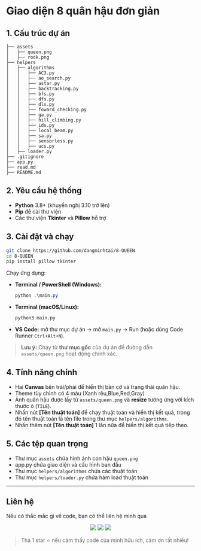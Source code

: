 # Giao diện 8 quân hậu đơn giản

## 1. Cấu trúc dự án
```text
├── assets
│   ├── queen.png
│   ├── rook.png
├── helpers
│   ├── algorithms
│   │   ├── AC3.py
│   │   ├── ao_search.py
│   │   ├── astar.py
│   │   ├── backtracking.py
│   │   ├── bfs.py
│   │   ├── dfs.py
│   │   ├── dls.py
│   │   ├── foward_checking.py
│   │   ├── ga.py
│   │   ├── hill_climbing.py
│   │   ├── ids.py
│   │   ├── local_beam.py
│   │   ├── sa.py
│   │   ├── sensorless.py
│   │   ├── ucs.py
│   ├── loader.py
├── .gitignore
├── app.py
├── read.md
├── README.md
```
## 2. Yêu cầu hệ thống

* **Python** 3.8+ (khuyến nghị 3.10 trở lên)
* **Pip** để cài thư viện
* Các thư viện **Tkinter** và **Pillow** hỗ trợ


## 3. Cài đặt và chạy

```bash
git clone https://github.com/dangminhtai/8-QUEEN
cd 8-QUEEN
pip install pillow tkinter
```
Chạy ứng dụng:

* **Terminal / PowerShell (Windows):**

  ```powershell
  python .\main.py
  ```
* **Terminal (macOS/Linux):**

  ```bash
  python3 main.py
  ```
* **VS Code:** mở thư mục dự án → mở `main.py` → Run (hoặc dùng Code Runner `Ctrl+Alt+N`).

> **Lưu ý:** Chạy từ **thư mục gốc** của dự án để đường dẫn `assets/queen.png` hoạt động chính xác.

## 4. Tính năng chính

* Hai **Canvas** bên trái/phải để hiển thị bàn cờ và trạng thái quân hậu.
* Theme tùy chỉnh có 4 màu (Xanh rêu,Blue,Red,Gray)
* Ảnh quân hậu được lấy từ `assets/queen.png` và **resize** tương ứng với kích thước ô (`TILE`).
* Nhấn nút **[Tên thuật toán]** để chạy thuật toán và hiển thị kết quả, trong đó tên thuật toán là tên file trong thư mục `helpers/algorithms`.
* Nhấn thêm nút **[Tên thuật toán]** 1 lần nữa để hiển thị kết quả tiếp theo.
## 5. Các tệp quan trọng

* Thư mục `assets` chứa hình ảnh con hậu `queen.png`
* app.py chứa giao diện và cấu hình ban đầu
* Thư mục `helpers/algorithms` chứa các thuật toán
* Thư mục `helpers/loader.py` chứa hàm load thuật toán


---

## Liên hệ

Nếu có thắc mắc gì về code, bạn có thể liên hệ mình qua

<p align="center">
  <a href="mailto:dmt826321@gmail.com"><img src="https://img.shields.io/badge/Gmail-D14836?logo=gmail&logoColor=white&style=for-the-badge"/></a>
  <a href="https://facebook.com/tamidanopro"><img src="https://img.shields.io/badge/Facebook-1877F2?logo=facebook&logoColor=white&style=for-the-badge"/></a>
  <a href="https://github.com/dangminhtai"><img src="https://img.shields.io/badge/GitHub-181717?logo=github&logoColor=white&style=for-the-badge"/></a>
</p>

> Thả 1 star ⭐ nếu cảm thấy code của mình hữu ích, cảm ơn rất nhiều!
